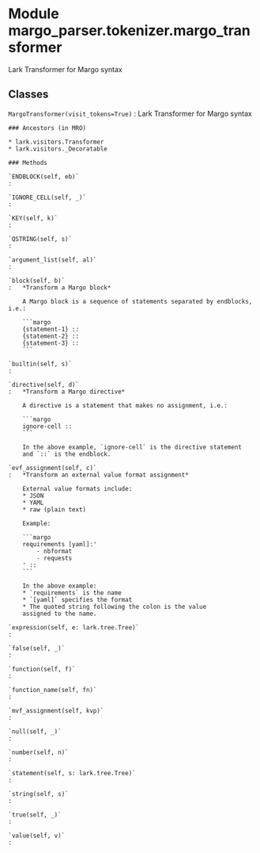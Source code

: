 Module margo_parser.tokenizer.margo_transformer
===============================================
Lark Transformer for Margo syntax

Classes
-------

`MargoTransformer(visit_tokens=True)`
:   Lark Transformer for Margo syntax

    ### Ancestors (in MRO)

    * lark.visitors.Transformer
    * lark.visitors._Decoratable

    ### Methods

    `ENDBLOCK(self, eb)`
    :

    `IGNORE_CELL(self, _)`
    :

    `KEY(self, k)`
    :

    `QSTRING(self, s)`
    :

    `argument_list(self, al)`
    :

    `block(self, b)`
    :   *Transform a Margo block*
        
        A Margo block is a sequence of statements separated by endblocks, i.e.:
        
        ```margo
        {statement-1} ::
        {statement-2} ::
        {statement-3} ::
        ```

    `builtin(self, s)`
    :

    `directive(self, d)`
    :   *Transform a Margo directive*
        
        A directive is a statement that makes no assignment, i.e.:
        
        ```margo
        ignore-cell ::
        ```
        
        In the above example, `ignore-cell` is the directive statement
        and `::` is the endblock.

    `evf_assignment(self, c)`
    :   *Transform an external value format assignment*
        
        External value formats include:
        * JSON
        * YAML
        * raw (plain text)
        
        Example:
        
        ```margo
        requirements [yaml]:'
            - nbformat
            - requests
        ' ::
        ```
        
        In the above example:
        * `requirements` is the name
        * `[yaml]` specifies the format
        * The quoted string following the colon is the value
        assigned to the name.

    `expression(self, e: lark.tree.Tree)`
    :

    `false(self, _)`
    :

    `function(self, f)`
    :

    `function_name(self, fn)`
    :

    `mvf_assignment(self, kvp)`
    :

    `null(self, _)`
    :

    `number(self, n)`
    :

    `statement(self, s: lark.tree.Tree)`
    :

    `string(self, s)`
    :

    `true(self, _)`
    :

    `value(self, v)`
    :